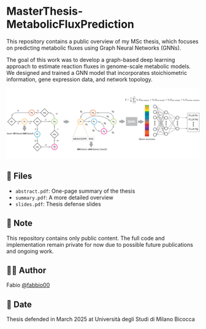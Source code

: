 # MasterThesis-MetabolicFluxPrediction
This repository contains a public overview of my MSc thesis, which focuses on predicting metabolic fluxes using Graph Neural Networks (GNNs).

The goal of this work was to develop a graph-based deep learning approach to estimate reaction fluxes in genome-scale metabolic models. We designed and trained a GNN model that incorporates stoichiometric information, gene expression data, and network topology.

![model](model_architecture.png)

## 📂 Files

- `abstract.pdf`: One-page summary of the thesis
- `summary.pdf`: A more detailed overview
- `slides.pdf`: Thesis defense slides

## 🚧 Note

This repository contains only public content. The full code and implementation remain private for now due to possible future publications and ongoing work.


## 🧑‍💻 Author

Fabio [@fabbio00](https://github.com/fabbio00)

## 📅 Date

Thesis defended in March 2025 at Università degli Studi di Milano Bicocca
